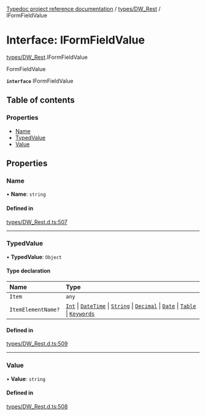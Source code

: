[Typedoc project reference documentation](../README.md) / [types/DW_Rest](../modules/types_dw_rest.md) / IFormFieldValue

# Interface: IFormFieldValue

[types/DW_Rest](../modules/types_dw_rest.md).IFormFieldValue

FormFieldValue

**`interface`** IFormFieldValue

## Table of contents

### Properties

- [Name](types_dw_rest.iformfieldvalue.md#name)
- [TypedValue](types_dw_rest.iformfieldvalue.md#typedvalue)
- [Value](types_dw_rest.iformfieldvalue.md#value)

## Properties

### Name

• **Name**: `string`

#### Defined in

[types/DW_Rest.d.ts:507](https://github.com/DocuWare/REST-Sample-TS/blob/beb3ada/src/types/DW_Rest.d.ts#L507)

___

### TypedValue

• **TypedValue**: `Object`

#### Type declaration

| Name | Type |
| :------ | :------ |
| `Item` | `any` |
| `ItemElementName?` | [`Int`](../enums/types_dw_rest.itemchoicetype.md#int) \| [`DateTime`](../enums/types_dw_rest.itemchoicetype.md#datetime) \| [`String`](../enums/types_dw_rest.itemchoicetype.md#string) \| [`Decimal`](../enums/types_dw_rest.itemchoicetype.md#decimal) \| [`Date`](../enums/types_dw_rest.itemchoicetype.md#date) \| [`Table`](../enums/types_dw_rest.itemchoicetype.md#table) \| [`Keywords`](../enums/types_dw_rest.itemchoicetype.md#keywords) |

#### Defined in

[types/DW_Rest.d.ts:509](https://github.com/DocuWare/REST-Sample-TS/blob/beb3ada/src/types/DW_Rest.d.ts#L509)

___

### Value

• **Value**: `string`

#### Defined in

[types/DW_Rest.d.ts:508](https://github.com/DocuWare/REST-Sample-TS/blob/beb3ada/src/types/DW_Rest.d.ts#L508)
